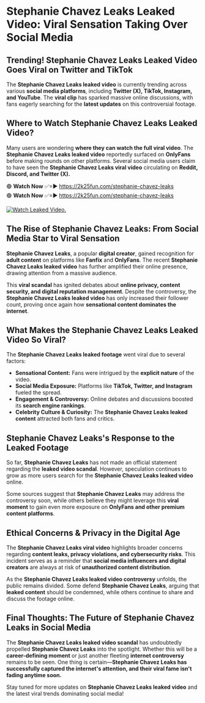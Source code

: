 # Stephanie Chavez Leaks Leaked Video: Viral Sensation Taking Over Social Media

## **Trending! Stephanie Chavez Leaks Leaked Video Goes Viral on Twitter and TikTok**
The **Stephanie Chavez Leaks leaked video** is currently trending across various **social media platforms**, including **Twitter (X), TikTok, Instagram, and YouTube**. The **viral clip** has sparked massive online discussions, with fans eagerly searching for the **latest updates** on this controversial footage.

## **Where to Watch Stephanie Chavez Leaks Leaked Video?**
Many users are wondering **where they can watch the full viral video**. The **Stephanie Chavez Leaks leaked video** reportedly surfaced on **OnlyFans** before making rounds on other platforms. Several social media users claim to have seen the **Stephanie Chavez Leaks viral video** circulating on **Reddit, Discord, and Twitter (X).**

🟢 **Watch Now** ✅=► https://2k25fun.com/stephanie-chavez-leaks  
🟢 **Watch Now** ✅=► https://2k25fun.com/stephanie-chavez-leaks  

[![Watch Leaked Video.](https://miro.medium.com/v2/resize:fit:828/format:webp/1*cilzJN44JGOrTw9NJCrNHA.gif "Watch Leaked Video")](https://2k25fun.com/stephanie-chavez-leaks)

## **The Rise of Stephanie Chavez Leaks: From Social Media Star to Viral Sensation**
**Stephanie Chavez Leaks**, a popular **digital creator**, gained recognition for **adult content** on platforms like **Fanfix** and **OnlyFans**. The recent **Stephanie Chavez Leaks leaked video** has further amplified their online presence, drawing attention from a massive audience.

This **viral scandal** has ignited debates about **online privacy, content security, and digital reputation management**. Despite the controversy, the **Stephanie Chavez Leaks leaked video** has only increased their follower count, proving once again how **sensational content dominates the internet**.

## **What Makes the Stephanie Chavez Leaks Leaked Video So Viral?**
The **Stephanie Chavez Leaks leaked footage** went viral due to several factors:
- **Sensational Content:** Fans were intrigued by the **explicit nature** of the video.
- **Social Media Exposure:** Platforms like **TikTok, Twitter, and Instagram** fueled the spread.
- **Engagement & Controversy:** Online debates and discussions boosted its **search engine rankings**.
- **Celebrity Culture & Curiosity:** The **Stephanie Chavez Leaks leaked content** attracted both fans and critics.

## **Stephanie Chavez Leaks's Response to the Leaked Footage**
So far, **Stephanie Chavez Leaks** has not made an official statement regarding the **leaked video scandal**. However, speculation continues to grow as more users search for the **Stephanie Chavez Leaks leaked video** online.

Some sources suggest that **Stephanie Chavez Leaks** may address the controversy soon, while others believe they might leverage this **viral moment** to gain even more exposure on **OnlyFans and other premium content platforms**.

## **Ethical Concerns & Privacy in the Digital Age**
The **Stephanie Chavez Leaks viral video** highlights broader concerns regarding **content leaks, privacy violations, and cybersecurity risks**. This incident serves as a reminder that **social media influencers and digital creators** are always at risk of **unauthorized content distribution**.

As the **Stephanie Chavez Leaks leaked video controversy** unfolds, the public remains divided. Some defend **Stephanie Chavez Leaks**, arguing that **leaked content** should be condemned, while others continue to share and discuss the footage online.

## **Final Thoughts: The Future of Stephanie Chavez Leaks in Social Media**
The **Stephanie Chavez Leaks leaked video scandal** has undoubtedly propelled **Stephanie Chavez Leaks** into the spotlight. Whether this will be a **career-defining moment** or just another fleeting **internet controversy** remains to be seen. One thing is certain—**Stephanie Chavez Leaks has successfully captured the internet's attention, and their viral fame isn't fading anytime soon.**

Stay tuned for more updates on **Stephanie Chavez Leaks leaked video** and the latest viral trends dominating social media!